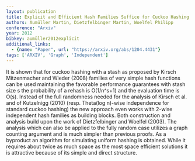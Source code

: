 ```yaml
---
layout: publication
title: Explicit and Efficient Hash Families Suffice for Cuckoo Hashing with a Stash
authors: Aumüller Martin, Dietzfelbinger Martin, Woelfel Philipp
conference: "Arxiv"
year: 2012
bibkey: aumüller2012explicit
additional_links:
  - {name: "Paper", url: "https://arxiv.org/abs/1204.4431"}
tags: ['ARXIV', 'Graph', 'Independent']
---
```

It is shown that for cuckoo hashing with a stash as proposed by Kirsch Mitzenmacher and Wieder (2008) families of very simple hash functions can be used maintaining the favorable performance guarantees with stash size s the probability of a rehash is O(1/n^s+1) and the evaluation time is O(s). Instead of the full randomness needed for the analysis of Kirsch et al. and of Kutzelnigg (2010) (resp. Theta(log n)-wise independence for standard cuckoo hashing) the new approach even works with 2-wise independent hash families as building blocks. Both construction and analysis build upon the work of Dietzfelbinger and Woelfel (2003). The analysis which can also be applied to the fully random case utilizes a graph counting argument and is much simpler than previous proofs. As a byproduct an algorithm for simulating uniform hashing is obtained. While it requires about twice as much space as the most space efficient solutions it is attractive because of its simple and direct structure.
